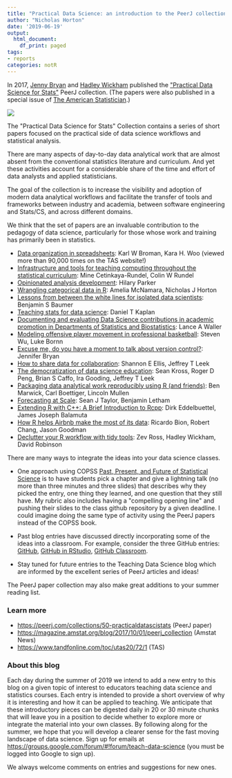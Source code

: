 ```yaml
---
title: "Practical Data Science: an introduction to the PeerJ collection"
author: "Nicholas Horton"
date: '2019-06-19'
output:
  html_document:
    df_print: paged
tags:
- reports
categories: notR
---
```




In 2017, [Jenny Bryan](https://jennybryan.org) and [Hadley Wickham](http://hadley.nz) published the ["Practical Data Science for Stats"](https://peerj.com/collections/50-practicaldatascistats/) PeerJ collection.  (The papers were also published in a special issue of [The American Statistician](https://www.tandfonline.com/toc/utas20/72/1).)

![](/post/peerj/peerj.jpg)

The "Practical Data Science for Stats" Collection contains a series of short papers focused on the practical side of data science workflows and statistical analysis.  

There are many aspects of day-to-day data analytical work that are almost absent from the conventional statistics literature and curriculum. And yet these activities account for a considerable share of the time and effort of data analysts and applied statisticians.

The goal of the collection is to increase the visibility and adoption of modern data analytical workflows and facilitate the transfer of tools and frameworks between industry and academia, between software engineering and Stats/CS, and across different domains.

We think that the set of papers are an invaluable contribution to the pedagogy of data science, particularly for those whose work and training has primarily been in statistics.

- [Data organization in spreadsheets](https://doi.org/10.7287/peerj.preprints.3183v1):
Karl W Broman, Kara H. Woo (viewed more than 90,000 times on the TAS website!)
- [Infrastructure and tools for teaching computing throughout the statistical curriculum](https://doi.org/10.7287/peerj.preprints.3181v1):
Mine Cetinkaya-Rundel, Colin W Rundel
- [Opinionated analysis development](https://doi.org/10.7287/peerj.preprints.3210v1):
Hilary Parker
- [Wrangling categorical data in R](https://doi.org/10.7287/peerj.preprints.3163v2):
Amelia McNamara, Nicholas J Horton
- [Lessons from between the white lines for isolated data scientists](https://doi.org/10.7287/peerj.preprints.3160v2):
Benjamin S Baumer
- [Teaching stats for data science](https://doi.org/10.7287/peerj.preprints.3205v1):
Daniel T Kaplan
- [Documenting and evaluating Data Science contributions in academic promotion in Departments of Statistics and Biostatistics](https://doi.org/10.7287/peerj.preprints.3204v1):
Lance A Waller
- [Modeling offensive player movement in professional basketball](https://doi.org/10.7287/peerj.preprints.3201v1):
Steven Wu, Luke Bornn
- [Excuse me, do you have a moment to talk about version control?](https://doi.org/10.7287/peerj.preprints.3159v2):
Jennifer Bryan
- [How to share data for collaboration](https://doi.org/10.7287/peerj.preprints.3139v3):
Shannon E Ellis, Jeffrey T Leek
- [The democratization of data science education](https://doi.org/10.7287/peerj.preprints.3195v1):
Sean Kross, Roger D Peng, Brian S Caffo, Ira Gooding, Jeffrey T Leek
- [Packaging data analytical work reproducibly using R (and friends)](https://doi.org/10.7287/peerj.preprints.3192v1):
Ben Marwick, Carl Boettiger, Lincoln Mullen
- [Forecasting at Scale](https://doi.org/10.7287/peerj.preprints.3190v1):
Sean J Taylor, Benjamin Letham
- [Extending R with C++: A Brief Introduction to Rcpp](https://doi.org/10.7287/peerj.preprints.3188v1): Dirk Eddelbuettel, James Joseph Balamuta
- [How R helps Airbnb make the most of its data](https://doi.org/10.7287/peerj.preprints.3182v1):
Ricardo Bion, Robert Chang, Jason Goodman
- [Declutter your R workflow with tidy tools](https://doi.org/10.7287/peerj.preprints.3180v1):
Zev Ross, Hadley Wickham, David Robinson

There are many ways to integrate the ideas into your data science classes.  

* One approach using COPSS [Past, Present, and Future of Statistical Science](https://higherlogicdownload.s3.amazonaws.com/AMSTAT/71a758c7-5229-4729-bb64-caf9d1cf855f/UploadedImages/past-present-future-copss.pdf) is to have students pick a chapter and give a lightning talk (no more than three minutes and three slides) that describes why they picked the entry, one thing they learned, and one question that they still have.  My rubric also includes having a "compelling opening line" and pushing their slides to the class github repository by a given deadline. I could imagine doing the same type of activity using the PeerJ papers instead of the COPSS book.

* Past blog entries have discussed directly incorporating some of the ideas into a classroom.  For example, consider the three GitHub entries: [GitHub](https://teachdatascience.com/github/), [GitHub in RStudio](https://teachdatascience.com/githubinr/), [GitHub Classroom](https://teachdatascience.com/gitclass/).

* Stay tuned for future entries to the Teaching Data Science blog which are informed by the excellent series of PeerJ articles and ideas!


The PeerJ paper collection may also make great additions to your summer reading list.

### Learn more

- https://peerj.com/collections/50-practicaldatascistats (PeerJ paper)
- https://magazine.amstat.org/blog/2017/10/01/peerj_collection (Amstat News)
- https://www.tandfonline.com/toc/utas20/72/1 (TAS)

### About this blog 

Each day during the summer of 2019 we intend to add a new entry to this blog on a given topic of interest to educators teaching data science and statistics courses. Each entry is intended to provide a short overview of why it is interesting and how it can be applied to teaching. We anticipate that these introductory pieces can be digested daily in 20 or 30 minute chunks that will leave you in a position to decide whether to explore more or integrate the material into your own classes. By following along for the summer, we hope that you will develop a clearer sense for the fast moving landscape of data science. Sign up for emails at https://groups.google.com/forum/#!forum/teach-data-science (you must be logged into Google to sign up).

We always welcome comments on entries and suggestions for new ones.

